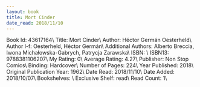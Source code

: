 ```yaml
---
layout: book
title: Mort Cinder
date_read: 2018/11/10
---
```


Book Id: 43617164\ 
Title: Mort Cinder\ 
Author: Héctor Germán Oesterheld\ 
Author l-f: Oesterheld, Héctor Germán\ 
Additional Authors: Alberto Breccia, Iwona Michałowska-Gabrych, Patrycja Zarawska\ 
ISBN: \ 
ISBN13: 9788381106207\ 
My Rating: 0\ 
Average Rating: 4.27\ 
Publisher: Non Stop Comics\ 
Binding: Hardcover\ 
Number of Pages: 224\ 
Year Published: 2018\ 
Original Publication Year: 1962\ 
Date Read: 2018/11/10\ 
Date Added: 2018/10/07\ 
Bookshelves: \ 
Exclusive Shelf: read\ 
Read Count: 1\ 

